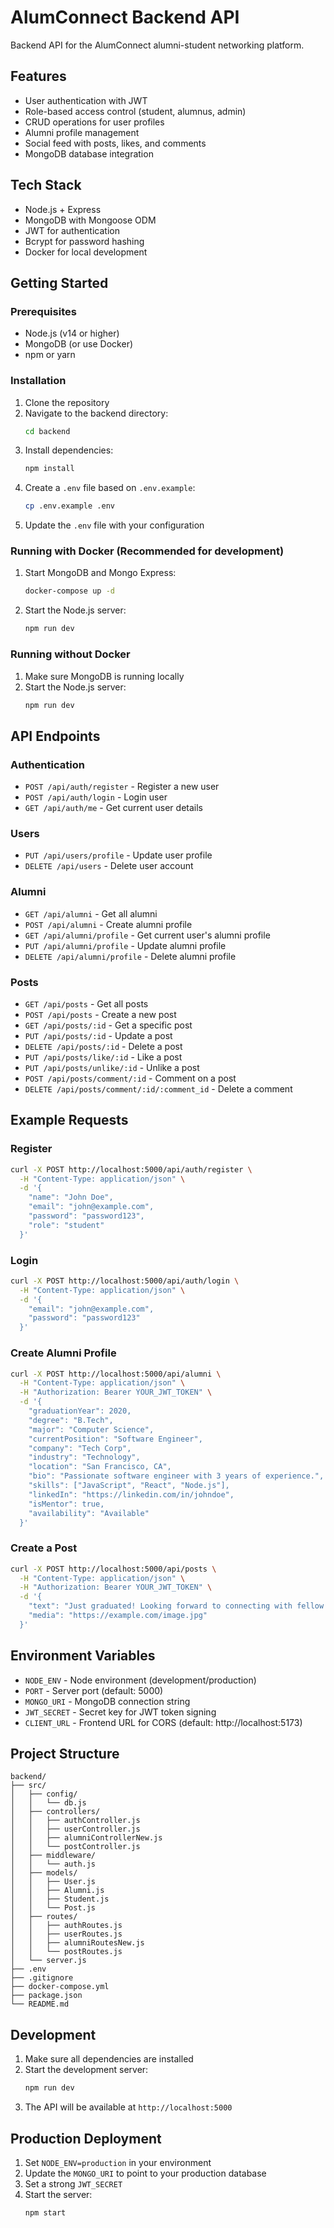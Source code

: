 # AlumConnect Backend API

Backend API for the AlumConnect alumni-student networking platform.

## Features

- User authentication with JWT
- Role-based access control (student, alumnus, admin)
- CRUD operations for user profiles
- Alumni profile management
- Social feed with posts, likes, and comments
- MongoDB database integration

## Tech Stack

- Node.js + Express
- MongoDB with Mongoose ODM
- JWT for authentication
- Bcrypt for password hashing
- Docker for local development

## Getting Started

### Prerequisites

- Node.js (v14 or higher)
- MongoDB (or use Docker)
- npm or yarn

### Installation

1. Clone the repository
2. Navigate to the backend directory:
   ```bash
   cd backend
   ```
3. Install dependencies:
   ```bash
   npm install
   ```
4. Create a `.env` file based on `.env.example`:
   ```bash
   cp .env.example .env
   ```
5. Update the `.env` file with your configuration

### Running with Docker (Recommended for development)

1. Start MongoDB and Mongo Express:
   ```bash
   docker-compose up -d
   ```
2. Start the Node.js server:
   ```bash
   npm run dev
   ```

### Running without Docker

1. Make sure MongoDB is running locally
2. Start the Node.js server:
   ```bash
   npm run dev
   ```

## API Endpoints

### Authentication

- `POST /api/auth/register` - Register a new user
- `POST /api/auth/login` - Login user
- `GET /api/auth/me` - Get current user details

### Users

- `PUT /api/users/profile` - Update user profile
- `DELETE /api/users` - Delete user account

### Alumni

- `GET /api/alumni` - Get all alumni
- `POST /api/alumni` - Create alumni profile
- `GET /api/alumni/profile` - Get current user's alumni profile
- `PUT /api/alumni/profile` - Update alumni profile
- `DELETE /api/alumni/profile` - Delete alumni profile

### Posts

- `GET /api/posts` - Get all posts
- `POST /api/posts` - Create a new post
- `GET /api/posts/:id` - Get a specific post
- `PUT /api/posts/:id` - Update a post
- `DELETE /api/posts/:id` - Delete a post
- `PUT /api/posts/like/:id` - Like a post
- `PUT /api/posts/unlike/:id` - Unlike a post
- `POST /api/posts/comment/:id` - Comment on a post
- `DELETE /api/posts/comment/:id/:comment_id` - Delete a comment

## Example Requests

### Register
```bash
curl -X POST http://localhost:5000/api/auth/register \
  -H "Content-Type: application/json" \
  -d '{
    "name": "John Doe",
    "email": "john@example.com",
    "password": "password123",
    "role": "student"
  }'
```

### Login
```bash
curl -X POST http://localhost:5000/api/auth/login \
  -H "Content-Type: application/json" \
  -d '{
    "email": "john@example.com",
    "password": "password123"
  }'
```

### Create Alumni Profile
```bash
curl -X POST http://localhost:5000/api/alumni \
  -H "Content-Type: application/json" \
  -H "Authorization: Bearer YOUR_JWT_TOKEN" \
  -d '{
    "graduationYear": 2020,
    "degree": "B.Tech",
    "major": "Computer Science",
    "currentPosition": "Software Engineer",
    "company": "Tech Corp",
    "industry": "Technology",
    "location": "San Francisco, CA",
    "bio": "Passionate software engineer with 3 years of experience.",
    "skills": ["JavaScript", "React", "Node.js"],
    "linkedIn": "https://linkedin.com/in/johndoe",
    "isMentor": true,
    "availability": "Available"
  }'
```

### Create a Post
```bash
curl -X POST http://localhost:5000/api/posts \
  -H "Content-Type: application/json" \
  -H "Authorization: Bearer YOUR_JWT_TOKEN" \
  -d '{
    "text": "Just graduated! Looking forward to connecting with fellow alumni.",
    "media": "https://example.com/image.jpg"
  }'
```

## Environment Variables

- `NODE_ENV` - Node environment (development/production)
- `PORT` - Server port (default: 5000)
- `MONGO_URI` - MongoDB connection string
- `JWT_SECRET` - Secret key for JWT token signing
- `CLIENT_URL` - Frontend URL for CORS (default: http://localhost:5173)

## Project Structure

```
backend/
├── src/
│   ├── config/
│   │   └── db.js
│   ├── controllers/
│   │   ├── authController.js
│   │   ├── userController.js
│   │   ├── alumniControllerNew.js
│   │   └── postController.js
│   ├── middleware/
│   │   └── auth.js
│   ├── models/
│   │   ├── User.js
│   │   ├── Alumni.js
│   │   ├── Student.js
│   │   └── Post.js
│   ├── routes/
│   │   ├── authRoutes.js
│   │   ├── userRoutes.js
│   │   ├── alumniRoutesNew.js
│   │   └── postRoutes.js
│   └── server.js
├── .env
├── .gitignore
├── docker-compose.yml
├── package.json
└── README.md
```

## Development

1. Make sure all dependencies are installed
2. Start the development server:
   ```bash
   npm run dev
   ```
3. The API will be available at `http://localhost:5000`

## Production Deployment

1. Set `NODE_ENV=production` in your environment
2. Update the `MONGO_URI` to point to your production database
3. Set a strong `JWT_SECRET`
4. Start the server:
   ```bash
   npm start
   ```
